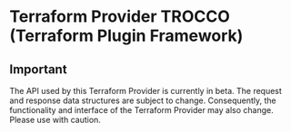 # Terraform Provider TROCCO (Terraform Plugin Framework)

## Important

The API used by this Terraform Provider is currently in beta. The request and response data structures are subject to change. Consequently, the functionality and interface of the Terraform Provider may also change. Please use with caution.
